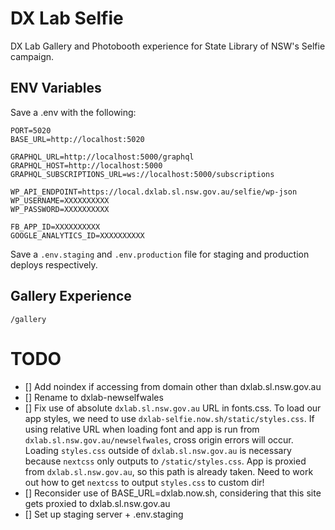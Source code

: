 # DX Lab Selfie

DX Lab Gallery and Photobooth experience for State Library of NSW's Selfie campaign.

## ENV Variables

Save a .env with the following:

```
PORT=5020
BASE_URL=http://localhost:5020

GRAPHQL_URL=http://localhost:5000/graphql
GRAPHQL_HOST=http://localhost:5000
GRAPHQL_SUBSCRIPTIONS_URL=ws://localhost:5000/subscriptions

WP_API_ENDPOINT=https://local.dxlab.sl.nsw.gov.au/selfie/wp-json
WP_USERNAME=XXXXXXXXXX
WP_PASSWORD=XXXXXXXXXX

FB_APP_ID=XXXXXXXXXX
GOOGLE_ANALYTICS_ID=XXXXXXXXXX
```

Save a `.env.staging` and `.env.production` file for staging and production deploys respectively.

## Gallery Experience

`/gallery`

# TODO

* [] Add noindex if accessing from domain other than dxlab.sl.nsw.gov.au
* [] Rename to dxlab-newselfwales
* [] Fix use of absolute `dxlab.sl.nsw.gov.au` URL in fonts.css. To load our app styles, we need to use `dxlab-selfie.now.sh/static/styles.css`. If using relative URL when loading font and app is run from `dxlab.sl.nsw.gov.au/newselfwales`, cross origin errors will occur. Loading `styles.css` outside of `dxlab.sl.nsw.gov.au` is necessary because `nextcss` only outputs to `/static/styles.css`. App is proxied from `dxlab.sl.nsw.gov.au`, so this path is already taken. Need to work out how to get `nextcss` to output `styles.css` to custom dir!
* [] Reconsider use of BASE_URL=dxlab.now.sh, considering that this site gets proxied to dxlab.sl.nsw.gov.au
* [] Set up staging server + .env.staging
